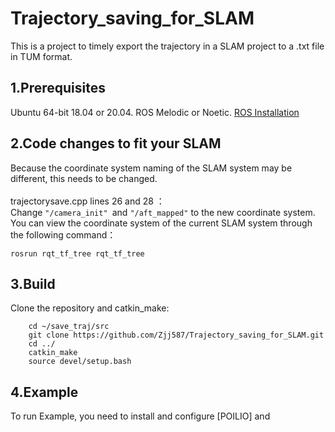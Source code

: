 # Trajectory_saving_for_SLAM
This is a project to timely export the trajectory in a SLAM project to a .txt file in TUM format.
## 1.Prerequisites
Ubuntu 64-bit 18.04 or 20.04. ROS Melodic or Noetic. [ROS Installation](http://wiki.ros.org/ROS/Installation)
## 2.Code changes to fit your SLAM
Because the coordinate system naming of the SLAM system may be different, this needs to be changed.<br>
<br>
trajectorysave.cpp lines 26 and 28 ：<br>
Change `"/camera_init" `and `"/aft_mapped"` to the new coordinate system.<br>
You can view the coordinate system of the current SLAM system through the following command：
```
rosrun rqt_tf_tree rqt_tf_tree
```
## 3.Build
Clone the repository and catkin_make:
```
    cd ~/save_traj/src
    git clone https://github.com/Zjj587/Trajectory_saving_for_SLAM.git
    cd ../
    catkin_make
    source devel/setup.bash
```
## 4.Example
To run Example, you need to install and configure [POILIO] and 
